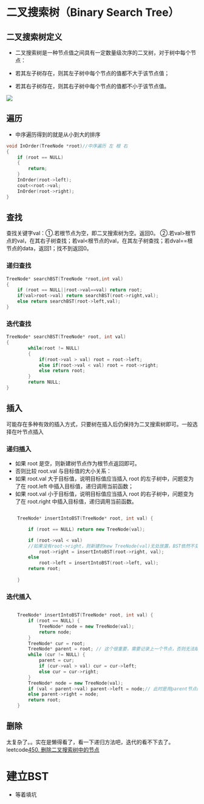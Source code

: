 
# 二叉搜索树（Binary Search Tree）

## 二叉搜索树定义

- 二叉搜索树是一种节点值之间具有一定数量级次序的二叉树，对于树中每个节点：

- 若其左子树存在，则其左子树中每个节点的值都不大于该节点值；
- 若其右子树存在，则其右子树中每个节点的值都不小于该节点值。


![](https://upload-images.jianshu.io/upload_images/9738807-6b37320f910e1fb7.png?imageMogr2/auto-orient/strip|imageView2/2/w/311/format/webp)


## 遍历
- 中序遍历得到的就是从小到大的排序
```C++
void InOrder(TreeNode *root)//中序遍历 左 根 右
{
    if (root == NULL)
    {
        return;
    }
    InOrder(root->left);
    cout<<root->val;
    InOrder(root->right);
}

```

## 查找
查找关键字val：①.若根节点为空，即二叉搜索树为空。返回0。
②.若val>根节点的val，在其右子树查找；若val<根节点的val，在其左子树查找；若dval==根节点的data，返回1；找不到返回0。

### 递归查找


```C++
TreeNode* searchBST(TreeNode *root,int val)
{
    if (root == NULL||root->val==val) return root;
    if(val>root->val) return searchBST(root->right,val);
    else return searchBST(root->left,val);
}
```


### 迭代查找
```c++
TreeNode* searchBST(TreeNode* root, int val) 
{
        while(root != NULL)
        {
            if(root->val > val) root = root->left;
            else if(root->val < val) root = root->right;
            else return root;           
        }
        return NULL;
}
```

## 插入
可能存在多种有效的插入方式，只要树在插入后仍保持为二叉搜索树即可。一般选择在叶节点插入

### 递归插入

- 如果 root 是空，则新建树节点作为根节点返回即可。
- 否则比较 root.val 与目标值的大小关系：
- 如果 root.val 大于目标值，说明目标值应当插入 root 的左子树中，问题变为了在 root.left 中插入目标值，递归调用当前函数；
- 如果 root.val 小于目标值，说明目标值应当插入 root 的右子树中，问题变为了在 root.right 中插入目标值，递归调用当前函数。


```C++

    TreeNode* insertIntoBST(TreeNode* root, int val) {

        if (root == NULL) return new TreeNode(val);

        if (root->val < val) 
        //如果没有root->right，则新建的new TreeNode(val)无处放置，BST依然不变，所以要建立root->right =，接住新的node
            root->right = insertIntoBST(root->right, val);
        else 
            root->left = insertIntoBST(root->left, val);
        return root;
        
    }

```


### 迭代插入

```C++

    TreeNode* insertIntoBST(TreeNode* root, int val) {
        if (root == NULL) {
            TreeNode* node = new TreeNode(val);
            return node;
        }
        TreeNode* cur = root;
        TreeNode* parent = root; // 这个很重要，需要记录上一个节点，否则无法赋值新节点
        while (cur != NULL) {
            parent = cur;
            if (cur->val > val) cur = cur->left;
            else cur = cur->right;
        }
        TreeNode* node = new TreeNode(val);
        if (val < parent->val) parent->left = node;// 此时是用parent节点的进行赋值
        else parent->right = node;
        return root;
    }

```





## 删除

太复杂了。。实在是懒得看了，看一下递归方法吧，迭代的看不下去了。leetcode[450. 删除二叉搜索树中的节点](https://leetcode-cn.com/problems/delete-node-in-a-bst/)





# 建立BST

- 等着填坑